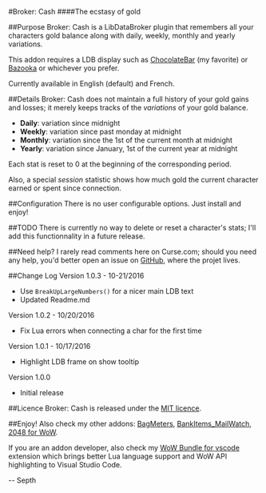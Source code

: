 #Broker: Cash
####The ecstasy of gold

##Purpose
Broker: Cash is a LibDataBroker plugin that remembers all your characters gold balance along with daily, weekly, monthly and yearly variations.

This addon requires a LDB display such as [ChocolateBar](https://mods.curse.com/addons/wow/chocolatebar) (my favorite) or [Bazooka](https://mods.curse.com/addons/wow/bazooka) or whichever you prefer.

Currently available in English (default) and French.


##Details
Broker: Cash does not maintain a full history of your gold gains and losses; it merely keeps tracks of the *variations* of your gold balance.

* **Daily**: variation since midnight
* **Weekly**: variation since past monday at midnight
* **Monthly**: variation since the 1st of the current month at midnight
* **Yearly**: variation since January, 1st of the current year at midnight

Each stat is reset to 0 at the beginning of the corresponding period.

Also, a special *session* statistic shows how much gold the current character earned or spent since connection.


##Configuration
There is no user configurable options. Just install and enjoy!


##TODO
There is currently no way to delete or reset a character's stats; I'll add this functionnality in a future release.


##Need help?
I rarely read comments here on Curse.com; should you need any help, you'd better open an issue on [GitHub](https://github.com/Septh/WoW-Broker_Cash "GitHub repository"), where the projet lives.


##Change Log
Version 1.0.3 - 10-21/2016
* Use `BreakUpLargeNumbers()` for a nicer main LDB text
* Updated Readme.md

Version 1.0.2 - 10/20/2016
* Fix Lua errors when connecting a char for the first time

Version 1.0.1 - 10/17/2016
* Highlight LDB frame on show tooltip

Version 1.0.0
* Initial release


##Licence
Broker: Cash is released under the [MIT licence](https://opensource.org/licenses/MIT).


##Enjoy!
Also check my other addons: [BagMeters](https://www.curse.com/addons/wow/bagmeters), [BankItems_MailWatch](https://www.curse.com/addons/wow/bankitems_mailwatch), [2048 for WoW](https://www.curse.com/addons/wow/wow2048).

If you are an addon developer, also check my [WoW Bundle for vscode](https://marketplace.visualstudio.com/items?itemName=Septh.wow-bundle) extension which brings better Lua language support and WoW API highlighting to Visual Studio Code.

-- Septh
